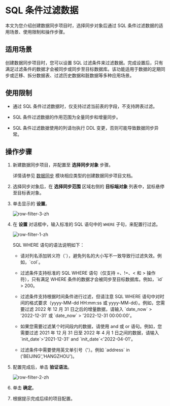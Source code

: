 # SQL 条件过滤数据

本文为您介绍创建数据同步项目时，选择同步对象后通过 SQL 条件过滤数据的适用场景、使用限制和操作步骤。

## 适用场景

创建数据同步项目时，您可以设置 SQL 过滤条件来过滤数据。完成设置后，只有满足过滤条件的数据才会被同步或同步至目标数据库。该功能适用于数据的定期同步或迁移、拆分数据表、过滤历史数据和脏数据等多种应用场景。

## 使用限制

* 通过 SQL 条件过滤数据时，仅支持过滤当前表的字段，不支持跨表过滤。

* SQL 条件过滤数据的作用范围为全量同步和增量同步。

* SQL 条件过滤数据使用的列请勿执行 DDL 变更，否则可能导致数据同步异常。

## 操作步骤

1. 新建数据同步项目，并配置至 **选择同步对象** 步骤。

    详情请参见 [数据同步](../100.data-synchronization-overview.md) 模块相应类型的创建数据同步项目文档。

2. 选择同步对象后，在 **选择同步范围** 区域右侧的 **目标端对象** 列表中，鼠标悬停至目标表对象。

3. 单击显示的 **设置**。

    ![row-filter-3-zh](https://obbusiness-private.oss-cn-shanghai.aliyuncs.com/doc/img/oms/oms-enterprise/row-filter-3-zh.png)

4. 在 **设置** 对话框中，输入标准的 SQL 语句中的 `WHERE` 子句，来配置行过滤。

    ![row-filter-1-zh](https://obbusiness-private.oss-cn-shanghai.aliyuncs.com/doc/img/oms/oms-enterprise/row-filter-1-zh.png)

    SQL WHERE 语句的语法说明如下：

    * 请对列名添加转义符（\`），避免列名的大小写不一致导致行过滤失效。例如，\`col\`。

    * 过滤条件支持标准的 SQL WHERE 语句（仅支持 =、!=、< 和 > 操作符），只有满足 WHERE 条件的数据才会被同步至目标数据库。例如，\`id\` > 200。

    * 过滤条件支持根据时间条件进行过滤，但请注意 SQL WHERE 语句中对时间的格式要求（yyyy-MM-dd HH:mm:ss 或 yyyy-MM-dd）。例如，您需要过滤 2022 年 12 月 31 日之后的增量数据，请输入 \`date_now\` > '2022-12-31' 或 \`date_now\` > '2022-12-31 00:00:00'。

    * 如果您需要过滤某个时间段内的数据，请使用 and 或 or 语句。例如，您需要过滤 2021 年 12 月 31 日至 2022 年 4 月 1 日之间的数据，请输入 \`init_date\`>'2021-12-31' and \`init_date\`<'2022-04-01'。

    * 过滤条件中需要使用英文单引号（'）。例如 \`address\` in ('BEIJING','HANGZHOU')。

5. 配置完成后，单击 **验证语法**。

    ![row-filter-2-zh](https://obbusiness-private.oss-cn-shanghai.aliyuncs.com/doc/img/oms/oms-enterprise/row-filter-2-zh.png)

6. 单击 **确定**。

7. 根据提示完成后续的项目配置。
